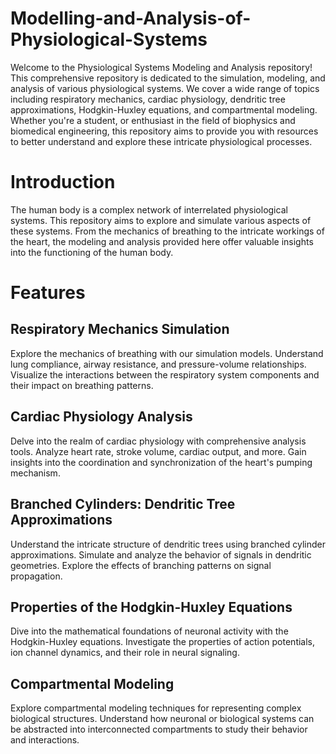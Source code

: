 # Modelling-and-Analysis-of-Physiological-Systems

Welcome to the Physiological Systems Modeling and Analysis repository! This comprehensive repository is dedicated to the simulation, modeling, and analysis of various physiological systems. We cover a wide range of topics including respiratory mechanics, cardiac physiology, dendritic tree approximations, Hodgkin-Huxley equations, and compartmental modeling. Whether you're a student, or enthusiast in the field of biophysics and biomedical engineering, this repository aims to provide you with resources to better understand and explore these intricate physiological processes.

# Introduction
The human body is a complex network of interrelated physiological systems. This repository aims to explore and simulate various aspects of these systems. From the mechanics of breathing to the intricate workings of the heart, the modeling and analysis provided here offer valuable insights into the functioning of the human body.

# Features
## Respiratory Mechanics Simulation
Explore the mechanics of breathing with our simulation models. Understand lung compliance, airway resistance, and pressure-volume relationships. Visualize the interactions between the respiratory system components and their impact on breathing patterns.

## Cardiac Physiology Analysis
Delve into the realm of cardiac physiology with comprehensive analysis tools. Analyze heart rate, stroke volume, cardiac output, and more. Gain insights into the coordination and synchronization of the heart's pumping mechanism.

## Branched Cylinders: Dendritic Tree Approximations
Understand the intricate structure of dendritic trees using branched cylinder approximations. Simulate and analyze the behavior of signals in dendritic geometries. Explore the effects of branching patterns on signal propagation.

## Properties of the Hodgkin-Huxley Equations
Dive into the mathematical foundations of neuronal activity with the Hodgkin-Huxley equations. Investigate the properties of action potentials, ion channel dynamics, and their role in neural signaling.

## Compartmental Modeling
Explore compartmental modeling techniques for representing complex biological structures. Understand how neuronal or biological systems can be abstracted into interconnected compartments to study their behavior and interactions.
